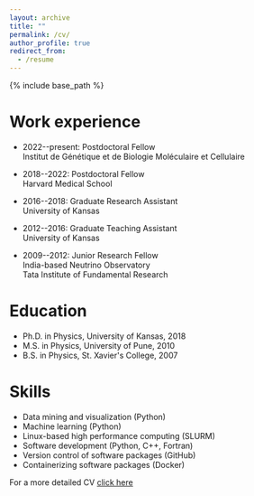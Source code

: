 ```yaml
---
layout: archive
title: ""
permalink: /cv/
author_profile: true
redirect_from:
  - /resume
---
```


{% include base_path %}

Work experience
======
* 2022--present: Postdoctoral Fellow\
  Institut de Génétique et de Biologie Moléculaire et Cellulaire
  
* 2018--2022: Postdoctoral Fellow\
  Harvard Medical School

* 2016--2018: Graduate Research Assistant\
  University of Kansas
  
* 2012--2016: Graduate Teaching Assistant\
  University of Kansas

* 2009--2012: Junior Research Fellow\
  India-based Neutrino Observatory\
  Tata Institute of Fundamental Research

Education
======
* Ph.D. in Physics, University of Kansas, 2018 
* M.S. in Physics, University of Pune, 2010
* B.S. in Physics, St. Xavier's College, 2007 
  
Skills
======
* Data mining and visualization (Python)
* Machine learning (Python)
* Linux-based high performance computing (SLURM)
* Software development (Python, C++, Fortran)
* Version control of software packages (GitHub)
* Containerizing software packages (Docker)

For a more detailed CV [click here](http://mauliknariya.github.io/files/CV.pdf)
